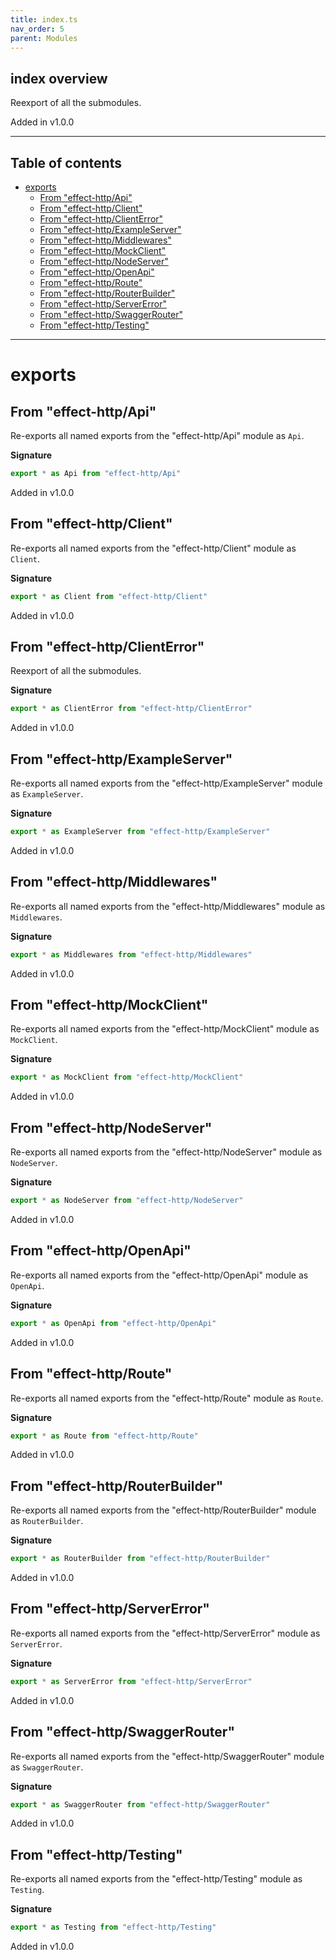```yaml
---
title: index.ts
nav_order: 5
parent: Modules
---
```


## index overview

Reexport of all the submodules.

Added in v1.0.0

---

<h2 class="text-delta">Table of contents</h2>

- [exports](#exports)
  - [From "effect-http/Api"](#from-effect-httpapi)
  - [From "effect-http/Client"](#from-effect-httpclient)
  - [From "effect-http/ClientError"](#from-effect-httpclienterror)
  - [From "effect-http/ExampleServer"](#from-effect-httpexampleserver)
  - [From "effect-http/Middlewares"](#from-effect-httpmiddlewares)
  - [From "effect-http/MockClient"](#from-effect-httpmockclient)
  - [From "effect-http/NodeServer"](#from-effect-httpnodeserver)
  - [From "effect-http/OpenApi"](#from-effect-httpopenapi)
  - [From "effect-http/Route"](#from-effect-httproute)
  - [From "effect-http/RouterBuilder"](#from-effect-httprouterbuilder)
  - [From "effect-http/ServerError"](#from-effect-httpservererror)
  - [From "effect-http/SwaggerRouter"](#from-effect-httpswaggerrouter)
  - [From "effect-http/Testing"](#from-effect-httptesting)

---

# exports

## From "effect-http/Api"

Re-exports all named exports from the "effect-http/Api" module as `Api`.

**Signature**

```ts
export * as Api from "effect-http/Api"
```

Added in v1.0.0

## From "effect-http/Client"

Re-exports all named exports from the "effect-http/Client" module as `Client`.

**Signature**

```ts
export * as Client from "effect-http/Client"
```

Added in v1.0.0

## From "effect-http/ClientError"

Reexport of all the submodules.

**Signature**

```ts
export * as ClientError from "effect-http/ClientError"
```

Added in v1.0.0

## From "effect-http/ExampleServer"

Re-exports all named exports from the "effect-http/ExampleServer" module as `ExampleServer`.

**Signature**

```ts
export * as ExampleServer from "effect-http/ExampleServer"
```

Added in v1.0.0

## From "effect-http/Middlewares"

Re-exports all named exports from the "effect-http/Middlewares" module as `Middlewares`.

**Signature**

```ts
export * as Middlewares from "effect-http/Middlewares"
```

Added in v1.0.0

## From "effect-http/MockClient"

Re-exports all named exports from the "effect-http/MockClient" module as `MockClient`.

**Signature**

```ts
export * as MockClient from "effect-http/MockClient"
```

Added in v1.0.0

## From "effect-http/NodeServer"

Re-exports all named exports from the "effect-http/NodeServer" module as `NodeServer`.

**Signature**

```ts
export * as NodeServer from "effect-http/NodeServer"
```

Added in v1.0.0

## From "effect-http/OpenApi"

Re-exports all named exports from the "effect-http/OpenApi" module as `OpenApi`.

**Signature**

```ts
export * as OpenApi from "effect-http/OpenApi"
```

Added in v1.0.0

## From "effect-http/Route"

Re-exports all named exports from the "effect-http/Route" module as `Route`.

**Signature**

```ts
export * as Route from "effect-http/Route"
```

Added in v1.0.0

## From "effect-http/RouterBuilder"

Re-exports all named exports from the "effect-http/RouterBuilder" module as `RouterBuilder`.

**Signature**

```ts
export * as RouterBuilder from "effect-http/RouterBuilder"
```

Added in v1.0.0

## From "effect-http/ServerError"

Re-exports all named exports from the "effect-http/ServerError" module as `ServerError`.

**Signature**

```ts
export * as ServerError from "effect-http/ServerError"
```

Added in v1.0.0

## From "effect-http/SwaggerRouter"

Re-exports all named exports from the "effect-http/SwaggerRouter" module as `SwaggerRouter`.

**Signature**

```ts
export * as SwaggerRouter from "effect-http/SwaggerRouter"
```

Added in v1.0.0

## From "effect-http/Testing"

Re-exports all named exports from the "effect-http/Testing" module as `Testing`.

**Signature**

```ts
export * as Testing from "effect-http/Testing"
```

Added in v1.0.0
